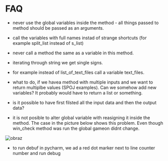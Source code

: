 # FAQ

* never use the global variables inside the method - all things passed to method should be passed as an arguments.

* call the variables with full names instad of strange shortcuts (for example split_list instead of s_list)

* never call a method the same as a variable in this method.

* iterating through string we get single signs.

* for example instead of list_of_text_files call a variable text_files.

* what to do, if we havea method with multiple inputs and we want to return multiplbe values (SPOJ examples). Can we somehow add new variables? It probably would have to return a list or something.

* is it possible to have first filsted all the input data and then the output data?



* it is not posible to alter global variable with reasigning it inside the method. The case in the picture below shows this problem. Even though win_check method was run the global gameon didnt change.


![obraz](https://user-images.githubusercontent.com/94200668/143718471-5e9bc86c-11cb-40f0-8a9a-cca7dfc3cdf8.png)

* to run debuf in pycharm, we ad a red dot marker next to line counter number and run debug
